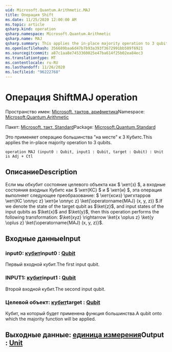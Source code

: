 ```yaml
---
uid: Microsoft.Quantum.Arithmetic.MAJ
title: Операция Shift
ms.date: 11/25/2020 12:00:00 AM
ms.topic: article
qsharp.kind: operation
qsharp.namespace: Microsoft.Quantum.Arithmetic
qsharp.name: MAJ
qsharp.summary: This applies the in-place majority operation to 3 qubits.
ms.openlocfilehash: 356689baa6d47b7b93a393f3672991bb589f6921
ms.sourcegitcommit: a87c1aa8e7453360025e47ba614f25b02ea84ec3
ms.translationtype: MT
ms.contentlocale: ru-RU
ms.lasthandoff: 11/26/2020
ms.locfileid: "96222768"
---
```

# <a name="maj-operation"></a><span data-ttu-id="9e322-102">Операция Shift</span><span class="sxs-lookup"><span data-stu-id="9e322-102">MAJ operation</span></span>

<span data-ttu-id="9e322-103">Пространство имен: [Microsoft. тактов. арифметика](xref:Microsoft.Quantum.Arithmetic)</span><span class="sxs-lookup"><span data-stu-id="9e322-103">Namespace: [Microsoft.Quantum.Arithmetic](xref:Microsoft.Quantum.Arithmetic)</span></span>

<span data-ttu-id="9e322-104">Пакет: [Microsoft. такт. Standard](https://nuget.org/packages/Microsoft.Quantum.Standard)</span><span class="sxs-lookup"><span data-stu-id="9e322-104">Package: [Microsoft.Quantum.Standard](https://nuget.org/packages/Microsoft.Quantum.Standard)</span></span>


<span data-ttu-id="9e322-105">Это применяет операцию большинства "на месте" к 3 Кубитс.</span><span class="sxs-lookup"><span data-stu-id="9e322-105">This applies the in-place majority operation to 3 qubits.</span></span>

```qsharp
operation MAJ (input0 : Qubit, input1 : Qubit, target : Qubit) : Unit is Adj + Ctl
```


## <a name="description"></a><span data-ttu-id="9e322-106">Описание</span><span class="sxs-lookup"><span data-stu-id="9e322-106">Description</span></span>

<span data-ttu-id="9e322-107">Если мы обкубит состояние целевого объекта как $ \кет{з} $, а входные состояния входных Кубитс как $ \кет{КС} $ и $ \кет{и} $, эта операция выполняет следующее преобразование: $ \кет{ксиз} \ригхтарров \кет{КС \оплус z} \кет{и \оплус z} \ket{\operatorname{MAJ} (x, y, z)} $.</span><span class="sxs-lookup"><span data-stu-id="9e322-107">If we denote the state of the target qubit as $\ket{z}$, and input states of the input qubits as $\ket{x}$ and $\ket{y}$, then this operation performs the following transformation: $\ket{xyz} \rightarrow \ket{x \oplus z} \ket{y \oplus z} \ket{\operatorname{MAJ} (x, y, z)}$.</span></span>

## <a name="input"></a><span data-ttu-id="9e322-108">Входные данные</span><span class="sxs-lookup"><span data-stu-id="9e322-108">Input</span></span>

### <a name="input0--qubit"></a><span data-ttu-id="9e322-109">input0: [кубит](xref:microsoft.quantum.lang-ref.qubit)</span><span class="sxs-lookup"><span data-stu-id="9e322-109">input0 : [Qubit](xref:microsoft.quantum.lang-ref.qubit)</span></span>

<span data-ttu-id="9e322-110">Первый входной кубит.</span><span class="sxs-lookup"><span data-stu-id="9e322-110">The first input qubit.</span></span>


### <a name="input1--qubit"></a><span data-ttu-id="9e322-111">INPUT1: [кубит](xref:microsoft.quantum.lang-ref.qubit)</span><span class="sxs-lookup"><span data-stu-id="9e322-111">input1 : [Qubit](xref:microsoft.quantum.lang-ref.qubit)</span></span>

<span data-ttu-id="9e322-112">Второй входной кубит.</span><span class="sxs-lookup"><span data-stu-id="9e322-112">The second input qubit.</span></span>


### <a name="target--qubit"></a><span data-ttu-id="9e322-113">Целевой объект: [кубит](xref:microsoft.quantum.lang-ref.qubit)</span><span class="sxs-lookup"><span data-stu-id="9e322-113">target : [Qubit](xref:microsoft.quantum.lang-ref.qubit)</span></span>

<span data-ttu-id="9e322-114">Кубит, на который будет применена функция большинства.</span><span class="sxs-lookup"><span data-stu-id="9e322-114">A qubit onto which the majority function will be applied.</span></span>



## <a name="output--unit"></a><span data-ttu-id="9e322-115">Выходные данные: [единица измерения](xref:microsoft.quantum.lang-ref.unit)</span><span class="sxs-lookup"><span data-stu-id="9e322-115">Output : [Unit](xref:microsoft.quantum.lang-ref.unit)</span></span>

